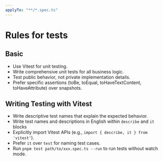 ```yaml
---
applyTo: "**/*.spec.ts"
---
```

# Rules for tests

## Basic

- Use Vitest for unit testing.
- Write comprehensive unit tests for all business logic.
- Test public behavior, not private implementation details.
- Prefer specific assertions (toBe, toEqual, toHaveTextContent, toHaveAttribute) over snapshots.

## Writing Testing with Vitest

- Write descriptive test names that explain the expected behavior.
- Write test names and descriptions in English within `describe` and `it` blocks
- Explicitly import Vitest APIs (e.g., `import { describe, it } from 'vitest'`).
- Prefer `it` over `test` for naming test cases.
- Run `pnpm test path/to/xxx.spec.ts --run` to run tests without watch mode.

